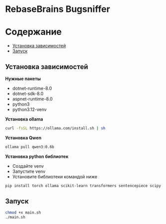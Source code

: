 # RebaseBrains Bugsniffer

# Содержание

- [Установка зависимостей](#Установка-зависимостей)
- [Запуск](#Запуск)
## Установка зависимостей
**Нужные пакеты**
- dotnet-runtime-8.0
- dotnet-sdk-8.0
- aspnet-runtime-8.0
- python3
- python3.12-venv

**Установка ollama**
```bash
curl -fsSL https://ollama.com/install.sh | sh
```
**Установка Qwen**
```bash
ollama pull qwen3:0.6b
```
**Установка python библиотек**
- Создайте venv
- Запустите venv
- Установите библиотеки командой ниже
```bash
pip install torch ollama scikit-learn transformers sentencepiece scipy hdbscan numpy joblib
```

## Запуск
```bash
chmod +x main.sh
./main.sh
```
